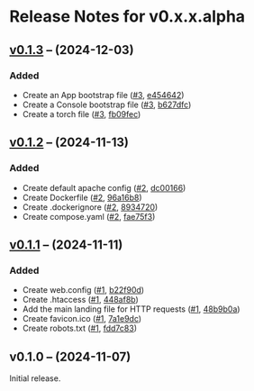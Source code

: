 # Release Notes for v0.x.x.alpha

## [v0.1.3](https://github.com/The-FireHub-Project/Skeleton/compare/v0.1.2...v0.1.3) – (2024-12-03)

### Added
- Create an App bootstrap file ([#3](https://github.com/The-FireHub-Project/Skeleton/issues/3), [e454642](https://github.com/The-FireHub-Project/Skeleton/commit/e454642))
- Create a Console bootstrap file ([#3](https://github.com/The-FireHub-Project/Skeleton/issues/3), [b627dfc](https://github.com/The-FireHub-Project/Skeleton/commit/b627dfc))
- Create a torch file ([#3](https://github.com/The-FireHub-Project/Skeleton/issues/3), [fb09fec](https://github.com/The-FireHub-Project/Skeleton/commit/fb09fec))

## [v0.1.2](https://github.com/The-FireHub-Project/Skeleton/compare/v0.1.1...v0.1.2) – (2024-11-13)

### Added
- Create default apache config ([#2](https://github.com/The-FireHub-Project/Skeleton/issues/2), [dc00166](https://github.com/The-FireHub-Project/Skeleton/commit/dc00166))
- Create Dockerfile ([#2](https://github.com/The-FireHub-Project/Skeleton/issues/2), [96a16b8](https://github.com/The-FireHub-Project/Skeleton/commit/96a16b8))
- Create .dockerignore ([#2](https://github.com/The-FireHub-Project/Skeleton/issues/2), [8934720](https://github.com/The-FireHub-Project/Skeleton/commit/8934720))
- Create compose.yaml ([#2](https://github.com/The-FireHub-Project/Skeleton/issues/2), [fae75f3](https://github.com/The-FireHub-Project/Skeleton/commit/fae75f3))

## [v0.1.1](https://github.com/The-FireHub-Project/Skeleton/compare/v0.1.0...v0.1.1) – (2024-11-11)

### Added
- Create web.config ([#1](https://github.com/The-FireHub-Project/Skeleton/issues/1), [b22f90d](https://github.com/The-FireHub-Project/Skeleton/commit/b22f90d))
- Create .htaccess ([#1](https://github.com/The-FireHub-Project/Skeleton/issues/1), [448af8b](https://github.com/The-FireHub-Project/Skeleton/commit/448af8b))
- Add the main landing file for HTTP requests ([#1](https://github.com/The-FireHub-Project/Skeleton/issues/1), [48b9b0a](https://github.com/The-FireHub-Project/Skeleton/commit/48b9b0a))
- Create favicon.ico ([#1](https://github.com/The-FireHub-Project/Skeleton/issues/1), [7a1e9dc](https://github.com/The-FireHub-Project/Skeleton/commit/7a1e9dc))
- Create robots.txt ([#1](https://github.com/The-FireHub-Project/Skeleton/issues/1), [fdd7c83](https://github.com/The-FireHub-Project/Skeleton/commit/fdd7c83))

## v0.1.0 – (2024-11-07)

Initial release.